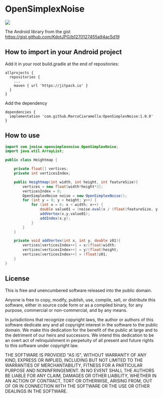 # OpenSimplexNoise
[![](https://jitpack.io/v/MarcoCiaramella/OpenSimplexNoise.svg)](https://jitpack.io/#MarcoCiaramella/OpenSimplexNoise)

The Android library from the gist https://gist.github.com/KdotJPG/b1270127455a94ac5d19
## How to import in your Android project
Add it in your root build.gradle at the end of repositories:

```
allprojects {
  repositories {
    ...
    maven { url 'https://jitpack.io' }
  }
}
```

Add the dependency
```
dependencies {
  implementation 'com.github.MarcoCiaramella:OpenSimplexNoise:1.0.0'
}
```

## How to use
```java
import com.jnoise.opensimplexnoise.OpenSimplexNoise;
import java.util.ArrayList;

public class Heightmap {

    private float[] vertices;
    private int verticesIndex;

    public Heightmap(int width, int height, int featureSize){
        vertices = new float[width*height*3];
        verticesIndex = 0;
        OpenSimplexNoise noise = new OpenSimplexNoise();
        for (int y = 0; y < height; y++) {
            for (int x = 0; x < width; x++) {
                double value01 = (noise.eval(x / (float)featureSize, y / (float)featureSize, 0.0)+1) / 2;
                addVertex(x,y,value01);
                addIndex(x,y);
            }
        }
    }

    private void addVertex(int x, int y, double z01){
        vertices[verticesIndex++] = x/(float)width;
        vertices[verticesIndex++] = y/(float)height;
        vertices[verticesIndex++] = (float)z01;
    }
}
```

## License
This is free and unencumbered software released into the public domain.

Anyone is free to copy, modify, publish, use, compile, sell, or
distribute this software, either in source code form or as a compiled
binary, for any purpose, commercial or non-commercial, and by any
means.

In jurisdictions that recognize copyright laws, the author or authors
of this software dedicate any and all copyright interest in the
software to the public domain. We make this dedication for the benefit
of the public at large and to the detriment of our heirs and
successors. We intend this dedication to be an overt act of
relinquishment in perpetuity of all present and future rights to this
software under copyright law.

THE SOFTWARE IS PROVIDED "AS IS", WITHOUT WARRANTY OF ANY KIND,
EXPRESS OR IMPLIED, INCLUDING BUT NOT LIMITED TO THE WARRANTIES OF
MERCHANTABILITY, FITNESS FOR A PARTICULAR PURPOSE AND NONINFRINGEMENT.
IN NO EVENT SHALL THE AUTHORS BE LIABLE FOR ANY CLAIM, DAMAGES OR
OTHER LIABILITY, WHETHER IN AN ACTION OF CONTRACT, TORT OR OTHERWISE,
ARISING FROM, OUT OF OR IN CONNECTION WITH THE SOFTWARE OR THE USE OR
OTHER DEALINGS IN THE SOFTWARE.

